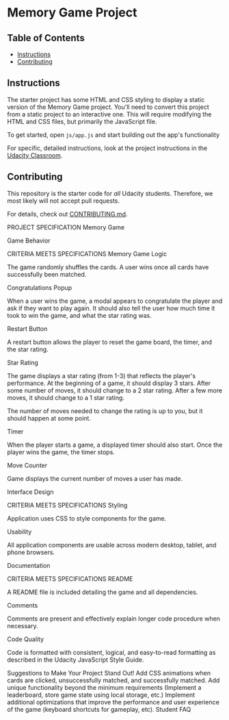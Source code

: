 # Memory Game Project

## Table of Contents

* [Instructions](#instructions)
* [Contributing](#contributing)

## Instructions

The starter project has some HTML and CSS styling to display a static version of the Memory Game project. You'll need to convert this project from a static project to an interactive one. This will require modifying the HTML and CSS files, but primarily the JavaScript file.

To get started, open `js/app.js` and start building out the app's functionality

For specific, detailed instructions, look at the project instructions in the [Udacity Classroom](https://classroom.udacity.com/me).

## Contributing

This repository is the starter code for _all_ Udacity students. Therefore, we most likely will not accept pull requests.

For details, check out [CONTRIBUTING.md](CONTRIBUTING.md).


PROJECT SPECIFICATION
Memory Game

Game Behavior

CRITERIA
MEETS SPECIFICATIONS
Memory Game Logic

The game randomly shuffles the cards. A user wins once all cards have successfully been matched.

Congratulations Popup

When a user wins the game, a modal appears to congratulate the player and ask if they want to play again. It should also tell the user how much time it took to win the game, and what the star rating was.

Restart Button

A restart button allows the player to reset the game board, the timer, and the star rating.

Star Rating

The game displays a star rating (from 1-3) that reflects the player's performance. At the beginning of a game, it should display 3 stars. After some number of moves, it should change to a 2 star rating. After a few more moves, it should change to a 1 star rating.

The number of moves needed to change the rating is up to you, but it should happen at some point.

Timer

When the player starts a game, a displayed timer should also start. Once the player wins the game, the timer stops.

Move Counter

Game displays the current number of moves a user has made.

Interface Design

CRITERIA
MEETS SPECIFICATIONS
Styling

Application uses CSS to style components for the game.

Usability

All application components are usable across modern desktop, tablet, and phone browsers.

Documentation

CRITERIA
MEETS SPECIFICATIONS
README

A README file is included detailing the game and all dependencies.

Comments

Comments are present and effectively explain longer code procedure when necessary.

Code Quality

Code is formatted with consistent, logical, and easy-to-read formatting as described in the Udacity JavaScript Style Guide.

Suggestions to Make Your Project Stand Out!
Add CSS animations when cards are clicked, unsuccessfully matched, and successfully matched.
Add unique functionality beyond the minimum requirements (Implement a leaderboard, store game state using local storage, etc.)
Implement additional optimizations that improve the performance and user experience of the game (keyboard shortcuts for gameplay, etc).
Student FAQ
